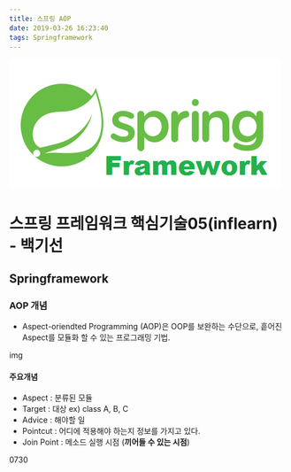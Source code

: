```yaml
---
title: 스프링 AOP
date: 2019-03-26 16:23:40
tags: Springframework
---
```

![springf](/images/springframwork-logo.png)
# 스프링 프레임워크 핵심기술05(inflearn) - 백기선 
## Springframework

### AOP 개념
- Aspect-oriendted Programming (AOP)은 OOP를 보완하는 수단으로, 흩어진 Aspect를 모듈화 할 수 있는 프로그래밍 기법.

img

#### 주요개념
- Aspect : 분류된 모듈
- Target : 대상 
ex\) class A, B, C
- Advice : 해야할 일
- Pointcut : 어디에 적용해야 하는지 정보를 가지고 있다.
- Join Point : 메소드 실행 시점 (**끼어들 수 있는 시점**)

0730